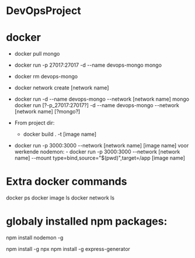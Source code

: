 # DevOpsProject

# docker
- docker pull mongo
- docker run -p 27017:27017 -d --name devops-mongo mongo
- docker rm devops-mongo

- docker network create [network name]
- docker run -d --name devops-mongo --network [network name] mongo
    docker run [?-p_27017:27017?] -d --name devops-mongo --network [network name] [?mongo?]
- From project dir:
    - docker build . -t [image name] 
- docker run -p 3000:3000 --network [network name] [image name] 
    voor werkende nodemon:
        - docker run -p 3000:3000 --network [network name] --mount type=bind,source="$(pwd)",target=/app [image name]

# Extra docker commands
docker ps
docker image ls
docker network ls


# globaly installed npm packages:
npm install nodemon -g

npm install -g npx
npm install -g express-generator    
